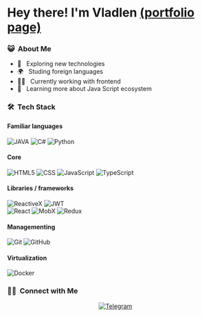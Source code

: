 # Hey there! I'm Vladlen [(portfolio page)](https://vladlennin.github.io/)

<h3> 😺 &nbsp;About Me </h3>

- 📖 &nbsp; Exploring new technologies
- 🌍 &nbsp; Studing foreign languages
- 👨‍💻 &nbsp; Currently working with frontend
- 🚀 &nbsp; Learning more about Java Script ecosystem


### 🛠 &nbsp;Tech Stack
  #### Familiar languages 
  ![JAVA](https://img.shields.io/badge/-JAVA-333333?style=for-the-badge&logo=java)
  ![C#](https://img.shields.io/badge/-C%23-333333?style=for-the-badge&logo=Csharp&logoColor=239120)
  ![Python](https://img.shields.io/badge/-Python-333333?style=for-the-badge&logo=Python)
  #### Core
  ![HTML5](https://img.shields.io/badge/-HTML5-333333?style=for-the-badge&logo=HTML5)
  ![CSS](https://img.shields.io/badge/-CSS3-333333?style=for-the-badge&logo=CSS3&logoColor=1572B6)
  ![JavaScript](https://img.shields.io/badge/-JavaScript-333333?style=for-the-badge&logo=javascript)
  ![TypeScript](https://img.shields.io/badge/-TypeScript-333333?style=for-the-badge&logo=typescript)
  #### Libraries / frameworks
  ![ReactiveX](https://img.shields.io/badge/-RxJS-333333?style=for-the-badge&logo=reactiveX&logoColor=B7178C)
  ![JWT](https://img.shields.io/badge/-JSON_WEB_Tokens-333333?style=for-the-badge&logo=jsonwebtokens&logoColor=ffffff)
  <br/>
  ![React](https://img.shields.io/badge/-React-333333?style=for-the-badge&logo=react)
  ![MobX](https://img.shields.io/badge/-MobX-333333?style=for-the-badge&logo=mobx&logoColor=e36114)
  ![Redux](https://img.shields.io/badge/-Redux-333333?style=for-the-badge&logo=redux&logoColor=7248b6)
  #### Managementing
  ![Git](https://img.shields.io/badge/-Git-333333?style=for-the-badge&logo=git)
  ![GitHub](https://img.shields.io/badge/-GitHub-333333?style=for-the-badge&logo=github)
   #### Virtualization
  ![Docker](https://img.shields.io/badge/-docker-333333?style=for-the-badge&logo=docker)
 
<h3> 🤝🏻 &nbsp;Connect with Me </h3>

<p style="text-align: center;">
  <a href="https://t.me/VladlenMarchenko">
    <img alt="Telegram" src="https://img.shields.io/static/v1?style=for-the-badge&logo=telegram&label=telegram&message=Vladlen&color=007ec6">
  </a>

</p>
